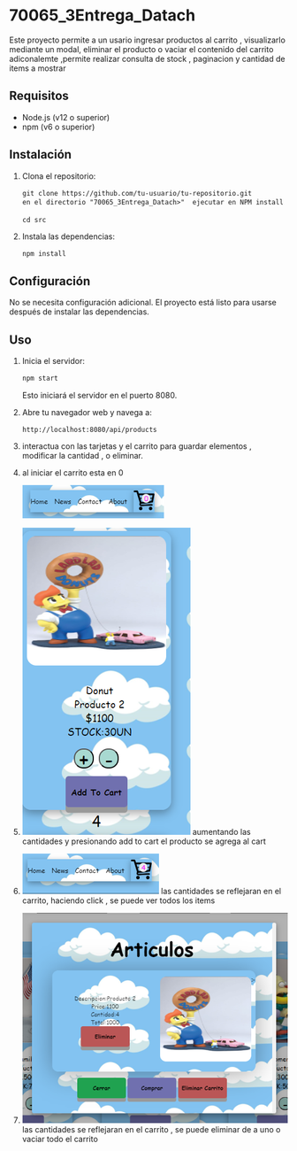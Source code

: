 # 70065_3Entrega_Datach


Este proyecto permite a un usario ingresar  productos al carrito , visualizarlo mediante un modal, eliminar el producto o vaciar el contenido del carrito 
adiconalemte ,permite realizar consulta de stock , paginacion y  cantidad de items a mostrar 

## Requisitos

- Node.js (v12 o superior)
- npm (v6 o superior)

## Instalación

1. Clona el repositorio:

    ```
    git clone https://github.com/tu-usuario/tu-repositorio.git
    en el directorio "70065_3Entrega_Datach>"  ejecutar en NPM install
    
    cd src
    ```

2. Instala las dependencias:

    ```bash
    npm install
    ```

## Configuración

No se necesita configuración adicional. El proyecto está listo para usarse después de instalar las dependencias.

## Uso

1. Inicia el servidor:

    ```bash
    npm start
    ```

    Esto iniciará el servidor en el puerto 8080.

2. Abre tu navegador web y navega a:

    ```
    http://localhost:8080/api/products
    ```


3. interactua con las tarjetas y el carrito para  guardar elementos , modificar la cantidad , o eliminar.
4. al iniciar el carrito esta en 0

    ![carrito vacio al iniciar la app](animatedCollection/src/public/img/carrito_vacio.png)
   
6. ![card en 0 ](animatedCollection/src/public/img/card_elemetos.png) aumentando las cantidades y presionando add to cart el producto se agrega al cart
7. ![carrtio con items ](animatedCollection/src/public/img/carrito_con_items.png) las cantidades se reflejaran en el carrito, haciendo click , se puede ver todos los items
8. ![modal con itesms ](animatedCollection/src/public/img/modal.png) las cantidades se reflejaran en el carrito , se puede eliminar de a uno o vaciar todo el carrito
   




